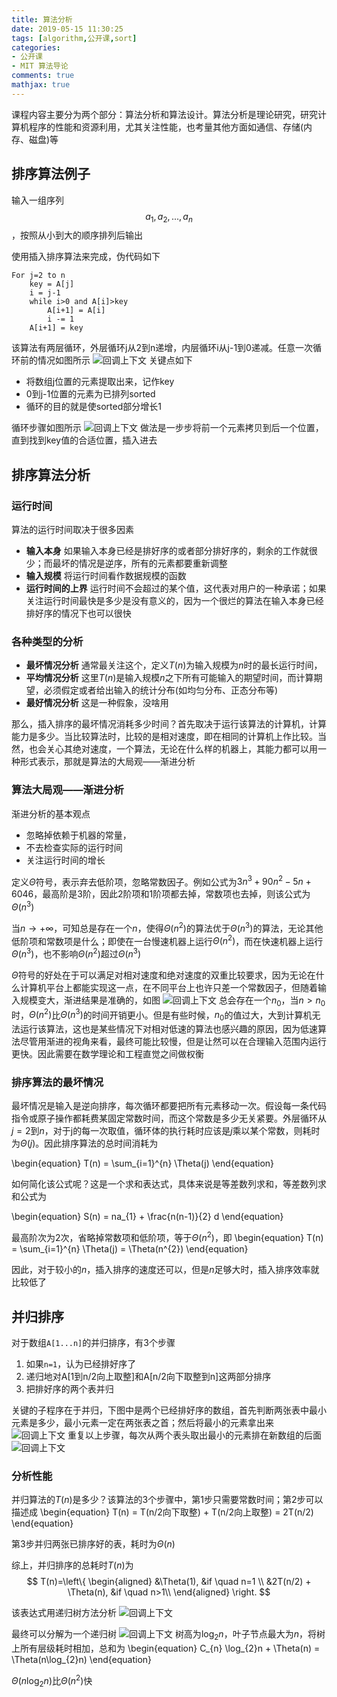 ```yaml
---
title: 算法分析
date: 2019-05-15 11:30:25
tags: [algorithm,公开课,sort]
categories:
- 公开课
- MIT 算法导论
comments: true
mathjax: true
---
```


课程内容主要分为两个部分：算法分析和算法设计。算法分析是理论研究，研究计算机程序的性能和资源利用，尤其关注性能，也考量其他方面如通信、存储(内存、磁盘)等

## 排序算法例子
输入一组序列 $$ a_{1},a_{2},...,a_{n} $$，按照从小到大的顺序排列后输出

使用插入排序算法来完成，伪代码如下
```
For j=2 to n
    key = A[j]
    i = j-1
    while i>0 and A[i]>key
        A[i+1] = A[i]
        i -= 1
    A[i+1] = key
```

该算法有两层循环，外层循环j从2到n递增，内层循环i从j-1到0递减。任意一次循环前的情况如图所示
![回调上下文](算法分析/image/algorithm-analysis-01.png)
关键点如下
* 将数组j位置的元素提取出来，记作key
* 0到j-1位置的元素为已排列sorted
* 循环的目的就是使sorted部分增长1

循环步骤如图所示
![回调上下文](算法分析/image/algorithm-analysis-02.png)
做法是一步步将前一个元素拷贝到后一个位置，直到找到key值的合适位置，插入进去

## 排序算法分析
### 运行时间
算法的运行时间取决于很多因素
* **输入本身** 如果输入本身已经是排好序的或者部分排好序的，剩余的工作就很少；而最坏的情况是逆序，所有的元素都要重新调整
* **输入规模** 将运行时间看作数据规模的函数
* **运行时间的上界** 运行时间不会超过的某个值，这代表对用户的一种承诺；如果关注运行时间最快是多少是没有意义的，因为一个很烂的算法在输入本身已经排好序的情况下也可以很快

### 各种类型的分析
* **最坏情况分析** 通常最关注这个，定义$T(n)$为输入规模为$n$时的最长运行时间，
* **平均情况分析** 这里$T(n)$是输入规模$n$之下所有可能输入的期望时间，而计算期望，必须假定或者给出输入的统计分布(如均匀分布、正态分布等)
* **最好情况分析** 这是一种假象，没啥用

那么，插入排序的最坏情况消耗多少时间？首先取决于运行该算法的计算机，计算能力是多少。当比较算法时，比较的是相对速度，即在相同的计算机上作比较。当然，也会关心其绝对速度，一个算法，无论在什么样的机器上，其能力都可以用一种形式表示，那就是算法的大局观——渐进分析

### 算法大局观——渐进分析
渐进分析的基本观点
* 忽略掉依赖于机器的常量，
* 不去检查实际的运行时间
* 关注运行时间的增长

定义$\Theta$符号，表示弃去低阶项，忽略常数因子。例如公式为$3n^{3}+90n^{2}-5n+6046$，最高阶是3阶，因此2阶项和1阶项都去掉，常数项也去掉，则该公式为$\Theta(n^{3})$

当$n \to +\infty$，可知总是存在一个$n$，使得$\Theta(n^{2})$的算法优于$\Theta(n^{3})$的算法，无论其他低阶项和常数项是什么；即使在一台慢速机器上运行$\Theta(n^{2})$，而在快速机器上运行$\Theta(n^{3})$，也不影响$\Theta(n^{2})$超过$\Theta(n^{3})$

$\Theta$符号的好处在于可以满足对相对速度和绝对速度的双重比较要求，因为无论在什么计算机平台上都能实现这一点，在不同平台上也许只差一个常数因子，但随着输入规模变大，渐进结果是准确的，如图
![回调上下文](算法分析/image/algorithm-analysis-03.png)
总会存在一个$n_{0}$，当$n > n_{0}$时，$\Theta(n^{2})$比$\Theta(n^{3})$的时间开销更小。但是有些时候，$n_{0}$的值过大，大到计算机无法运行该算法，这也是某些情况下对相对低速的算法也感兴趣的原因，因为低速算法尽管用渐进的视角来看，最终可能比较慢，但是让然可以在合理输入范围内运行更快。因此需要在数学理论和工程直觉之间做权衡

### 排序算法的最坏情况
最坏情况是输入是逆向排序，每次循环都要把所有元素移动一次。假设每一条代码指令或原子操作都耗费某固定常数时间，而这个常数是多少无关紧要。外层循环从$j=2$到$n$，对于j的每一次取值，循环体的执行耗时应该是$j$乘以某个常数，则耗时为$\Theta(j)$。因此排序算法的总时间消耗为

\begin{equation}
T(n) = \sum_{i=1}^{n} \Theta(j)
\end{equation}

如何简化该公式呢？这是一个求和表达式，具体来说是等差数列求和，等差数列求和公式为

\begin{equation}
S(n) = na_{1} + \frac{n(n-1)}{2} d
\end{equation}

最高阶次为2次，省略掉常数项和低阶项，等于$\Theta(n^{2})$，即
\begin{equation}
T(n) = \sum_{i=1}^{n} \Theta(j) = \Theta(n^{2})
\end{equation}

因此，对于较小的$n$，插入排序的速度还可以，但是$n$足够大时，插入排序效率就比较低了

## 并归排序
对于数组`A[1...n]`的并归排序，有3个步骤
1. 如果`n=1`，认为已经排好序了
2. 递归地对A[1到n/2向上取整]和A[n/2向下取整到n]这两部分排序
3. 把排好序的两个表并归

关键的子程序在于并归，下图中是两个已经排好序的数组，首先判断两张表中最小元素是多少，最小元素一定在两张表之首；然后将最小的元素拿出来
![回调上下文](算法分析/image/algorithm-analysis-04.png)
重复以上步骤，每次从两个表头取出最小的元素排在新数组的后面
![回调上下文](算法分析/image/algorithm-analysis-05.png)

### 分析性能
并归算法的$T(n)$是多少？该算法的3个步骤中，第1步只需要常数时间；第2步可以描述成
\begin{equation}
T(n) = T(n/2向下取整) + T(n/2向上取整) = 2T(n/2)
\end{equation}

第3步并归两张已排序好的表，耗时为$\Theta(n)$

综上，并归排序的总耗时$T(n)$为
$$
T(n)=\left\{
    \begin{aligned}
        &\Theta(1), &if \quad n=1 \\
        &2T(n/2) + \Theta(n), &if \quad n>1\\
    \end{aligned}
\right.
$$

该表达式用递归树方法分析
![回调上下文](算法分析/image/algorithm-analysis-06.png)

最终可以分解为一个递归树
![回调上下文](算法分析/image/algorithm-analysis-07.png)
树高为$\log_{2}n$，叶子节点最大为$n$，将树上所有层级耗时相加，总和为
\begin{equation}
C_{n} \log_{2}n + \Theta(n) = \Theta(n\log_{2}n)
\end{equation}

$\Theta(n\log_{2}n)$比$\Theta(n^{2})$快
